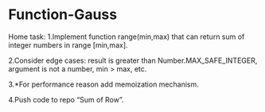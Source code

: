 # Function-Gauss
Home task:
1.Implement function range(min,max) that can return sum of integer numbers in range [min,max].

2.Consider edge cases: result is greater than Number.MAX_SAFE_INTEGER, argument is not a number, min > max, etc.

3.*For performance reason add memoization mechanism.

4.Push code to repo “Sum of Row”.